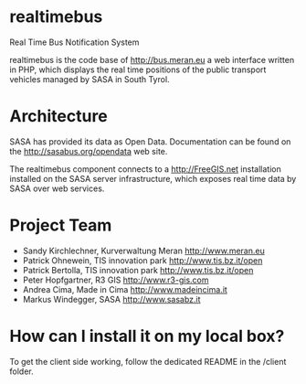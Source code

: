 realtimebus
===========

Real Time Bus Notification System

realtimebus is the code base of http://bus.meran.eu a web interface written in PHP, which displays the real time positions of the public transport vehicles managed by SASA in South Tyrol.

Architecture
============

SASA has provided its data as Open Data. Documentation can be found on the http://sasabus.org/opendata web site.

The realtimebus component connects to a http://FreeGIS.net installation installed on the SASA server infrastructure, which exposes real time data by SASA over web services.

Project Team
============

- Sandy Kirchlechner, Kurverwaltung Meran http://www.meran.eu
- Patrick Ohnewein, TIS innovation park http://www.tis.bz.it/open
- Patrick Bertolla, TIS innovation park http://www.tis.bz.it/open
- Peter Hopfgartner, R3 GIS http://www.r3-gis.com
- Andrea Cima, Made in Cima http://www.madeincima.it
- Markus Windegger, SASA http://www.sasabz.it

How can I install it on my local box?
=====================================

To get the client side working, follow the dedicated README in the /client folder.





